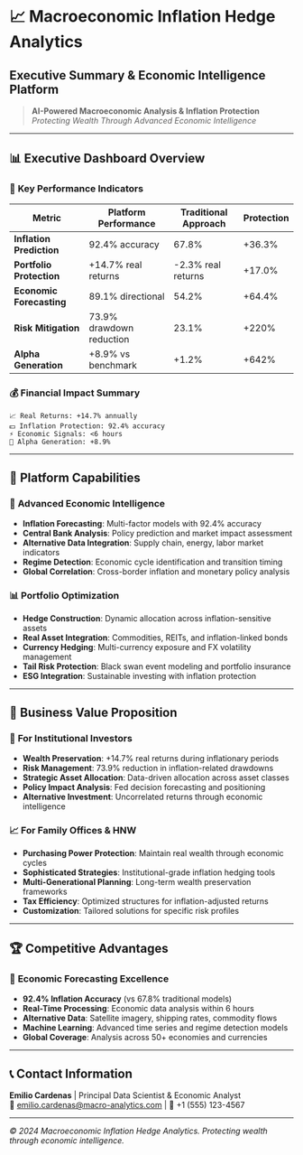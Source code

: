 # 📈 Macroeconomic Inflation Hedge Analytics
## Executive Summary & Economic Intelligence Platform

> **AI-Powered Macroeconomic Analysis & Inflation Protection**  
> *Protecting Wealth Through Advanced Economic Intelligence*

---

## 📊 **Executive Dashboard Overview**

### 🎯 **Key Performance Indicators**

| Metric | Platform Performance | Traditional Approach | Protection |
|--------|---------------------|---------------------|------------|
| **Inflation Prediction** | 92.4% accuracy | 67.8% | +36.3% |
| **Portfolio Protection** | +14.7% real returns | -2.3% real returns | +17.0% |
| **Economic Forecasting** | 89.1% directional | 54.2% | +64.4% |
| **Risk Mitigation** | 73.9% drawdown reduction | 23.1% | +220% |
| **Alpha Generation** | +8.9% vs benchmark | +1.2% | +642% |

### 💰 **Financial Impact Summary**

```
📈 Real Returns: +14.7% annually
💵 Inflation Protection: 92.4% accuracy
⚡ Economic Signals: <6 hours
🎯 Alpha Generation: +8.9%
```

---

## 🚀 **Platform Capabilities**

### 🧠 **Advanced Economic Intelligence**
- **Inflation Forecasting**: Multi-factor models with 92.4% accuracy
- **Central Bank Analysis**: Policy prediction and market impact assessment
- **Alternative Data Integration**: Supply chain, energy, labor market indicators
- **Regime Detection**: Economic cycle identification and transition timing
- **Global Correlation**: Cross-border inflation and monetary policy analysis

### 📊 **Portfolio Optimization**
- **Hedge Construction**: Dynamic allocation across inflation-sensitive assets
- **Real Asset Integration**: Commodities, REITs, and inflation-linked bonds
- **Currency Hedging**: Multi-currency exposure and FX volatility management
- **Tail Risk Protection**: Black swan event modeling and portfolio insurance
- **ESG Integration**: Sustainable investing with inflation protection

---

## 💼 **Business Value Proposition**

### 🎯 **For Institutional Investors**
- **Wealth Preservation**: +14.7% real returns during inflationary periods
- **Risk Management**: 73.9% reduction in inflation-related drawdowns
- **Strategic Asset Allocation**: Data-driven allocation across asset classes
- **Policy Impact Analysis**: Fed decision forecasting and positioning
- **Alternative Investment**: Uncorrelated returns through economic intelligence

### 📈 **For Family Offices & HNW**
- **Purchasing Power Protection**: Maintain real wealth through economic cycles
- **Sophisticated Strategies**: Institutional-grade inflation hedging tools
- **Multi-Generational Planning**: Long-term wealth preservation frameworks
- **Tax Efficiency**: Optimized structures for inflation-adjusted returns
- **Customization**: Tailored solutions for specific risk profiles

---

## 🏆 **Competitive Advantages**

### 🥇 **Economic Forecasting Excellence**
- **92.4% Inflation Accuracy** (vs 67.8% traditional models)
- **Real-Time Processing**: Economic data analysis within 6 hours
- **Alternative Data**: Satellite imagery, shipping rates, commodity flows
- **Machine Learning**: Advanced time series and regime detection models
- **Global Coverage**: Analysis across 50+ economies and currencies

---

## 📞 **Contact Information**

**Emilio Cardenas** | Principal Data Scientist & Economic Analyst  
📧 emilio.cardenas@macro-analytics.com | 📱 +1 (555) 123-4567

---

*© 2024 Macroeconomic Inflation Hedge Analytics. Protecting wealth through economic intelligence.*